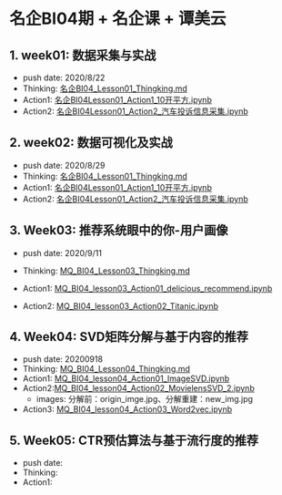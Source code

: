 # 名企BI04期 + 名企课 + 谭美云

## 1. week01: 数据采集与实战
+ push date: 2020/8/22
+ Thinking: [名企BI04_Lesson01_Thingking.md](./名企BI04_Lesson01_Thingking.md)
+ Action1: [名企BI04Lesson01_Action1_10开平方.ipynb](./名企BI04Lesson01_Action1_10开平方.ipynb)
+ Action2: [名企BI04Lesson01_Action2_汽车投诉信息采集.ipynb](./名企BI04Lesson01_Action2_汽车投诉信息采集.ipynb)

## 2. week02: 数据可视化及实战
+ push date: 2020/8/29
+ Thinking: [名企BI04_Lesson01_Thingking.md](./名企BI04_Lesson01_Thingking.md)
+ Action1: [名企BI04Lesson01_Action1_10开平方.ipynb](./名企BI04Lesson01_Action1_10开平方.ipynb)
+ Action2: [名企BI04Lesson01_Action2_汽车投诉信息采集.ipynb](./名企BI04Lesson01_Action2_汽车投诉信息采集.ipynb)

## 3. Week03: 推荐系统眼中的你-用户画像

+ push date: 2020/9/11

+ Thinking: [MQ_BI04_Lesson03_Thingking.md](./MQ_BI04_Lesson03_Thingking.md)

+ Action1: [MQ_BI04_lesson03_Action01_delicious_recommend.ipynb](./MQ_BI04_lesson03_Action01_delicious_recommend.ipynb)

+ Action2: [MQ_BI04_lesson03_Action02_Titanic.ipynb](./MQ_BI04_lesson03_Action02_Titanic.ipynb)

  

## 4. Week04: SVD矩阵分解与基于内容的推荐

+ push date: 20200918
+ Thinking: [MQ_BI04_Lesson04_Thingking.md](./MQ_BI04_Lesson04_Thingking.md)
+ Action1: [MQ_BI04_lesson04_Action01_ImageSVD.ipynb](./MQ_BI04_lesson04_Action01_ImageSVD.ipynb)
+ Action2:[MQ_BI04_lesson04_Action02_MovielensSVD_2.ipynb](./MQ_BI04_lesson04_Action02_MovielensSVD_2.ipynb)
	+ images: 分解前：origin_imge.jpg、分解重建：new_img.jpg
+ Action3: [MQ_BI04_lesson04_Action03_Word2vec.ipynb](./MQ_BI04_lesson04_Action03_Word2vec.ipynb)



## 5. Week05: CTR预估算法与基于流行度的推荐

+ push date: 
+ Thinking: 
+ Action1: 